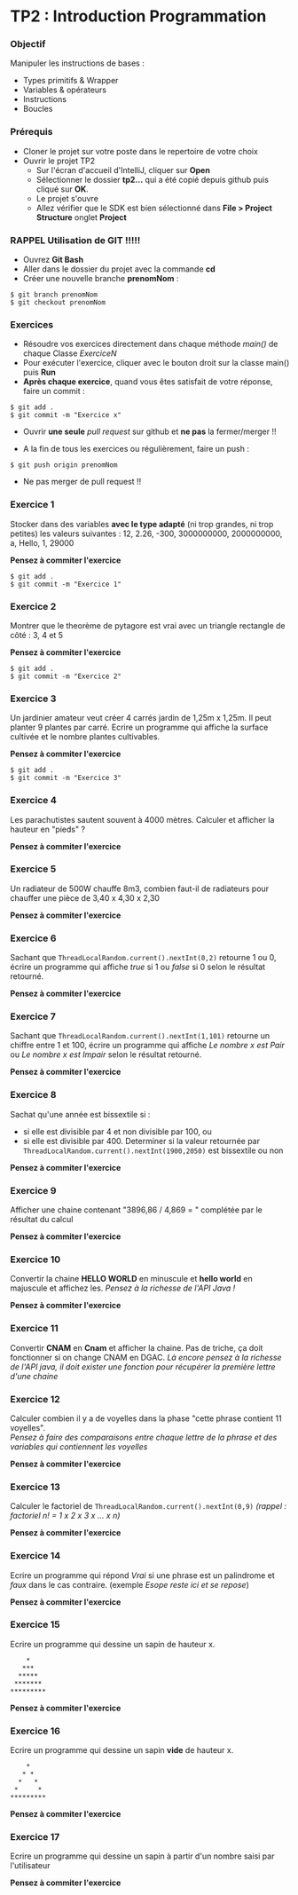 # TP2 : Introduction Programmation

### Objectif
Manipuler les instructions de bases :

- Types primitifs & Wrapper
- Variables & opérateurs
- Instructions
- Boucles

### Prérequis
- Cloner le projet sur votre poste dans le repertoire de votre choix
- Ouvrir le projet TP2
  - Sur l'écran d'accueil d'IntelliJ, cliquer sur **Open**
  - Sélectionner le dossier **tp2...** qui a été copié depuis github puis cliqué sur **OK**.
  - Le projet s'ouvre
  - Allez vérifier que le SDK est bien sélectionné dans **File > Project Structure** onglet **Project**

### RAPPEL Utilisation de GIT !!!!!
- Ouvrez **Git Bash**
- Aller dans le dossier du projet avec la commande **cd**
- Créer une nouvelle branche **prenomNom** : 

```
$ git branch prenomNom
$ git checkout prenomNom
```

### Exercices

- Résoudre vos exercices directement dans chaque méthode *main()* de chaque Classe *ExerciceN*
- Pour exécuter l'exercice, cliquer avec le bouton droit sur la classe main() puis **Run**
- **Après chaque exercice**, quand vous êtes satisfait de votre réponse, faire un commit :

```
$ git add .  
$ git commit -m "Exercice x"
```

-  Ouvrir **une seule** *pull request* sur github et **ne pas** la fermer/merger !!


- A la fin de tous les exercices ou régulièrement, faire un push :

```
$ git push origin prenomNom
```

- Ne pas merger de pull request !!

### Exercice 1

Stocker dans des variables **avec le type adapté** (ni trop grandes, ni trop petites) les valeurs suivantes : 
12, 2.26, -300, 3000000000, 2000000000, a, Hello, 1, 29000

**Pensez à commiter l'exercice**
```
$ git add .
$ git commit -m "Exercice 1"
```

### Exercice 2

Montrer que le theorème de pytagore est vrai avec un triangle rectangle de côté : 3, 4 et 5

**Pensez à commiter l'exercice**
```
$ git add .
$ git commit -m "Exercice 2"
```

### Exercice 3

Un jardinier amateur veut créer 4 carrés jardin de 1,25m x 1,25m. Il peut planter 9 plantes par carré. Ecrire un programme qui affiche la surface cultivée et le nombre plantes cultivables.

**Pensez à commiter l'exercice**
```
$ git add .
$ git commit -m "Exercice 3"
```

### Exercice 4

Les parachutistes sautent souvent à 4000 mètres. Calculer et afficher la hauteur en "pieds" ?

**Pensez à commiter l'exercice**

### Exercice 5

Un radiateur de 500W chauffe 8m3, combien faut-il de radiateurs pour chauffer une pièce de 3,40 x 4,30 x 2,30

**Pensez à commiter l'exercice**

### Exercice 6

Sachant que ```ThreadLocalRandom.current().nextInt(0,2)``` retourne 1 ou 0, écrire un programme qui affiche *true* si 1 ou *false* si 0 selon le résultat retourné.

**Pensez à commiter l'exercice**

### Exercice 7

Sachant que ```ThreadLocalRandom.current().nextInt(1,101)``` retourne un chiffre entre 1 et 100, écrire un programme qui affiche *Le nombre x est Pair* ou *Le nombre x est Impair* selon le résultat retourné.

**Pensez à commiter l'exercice**

### Exercice 8

Sachat qu'une année est bissextile si :  
- si elle est divisible par 4 et non divisible par 100, ou
- si elle est divisible par 400.
Determiner si la valeur retournée par ```ThreadLocalRandom.current().nextInt(1900,2050)``` est bissextile ou non

**Pensez à commiter l'exercice**

### Exercice 9

Afficher une chaine contenant "3896,86 / 4,869 = " complétée par le résultat du calcul

**Pensez à commiter l'exercice**

### Exercice 10

Convertir la chaine **HELLO WORLD** en minuscule et **hello world** en majuscule et affichez les.
*Pensez à la richesse de l'API Java !*

**Pensez à commiter l'exercice**

### Exercice 11

Convertir **CNAM** en **Cnam** et afficher la chaine. Pas de triche, ça doit fonctionner si on change CNAM en DGAC. 
*Là encore pensez à la richesse de l'API java, il doit exister une fonction pour récupérer la première lettre d'une chaine*

### Exercice 12

Calculer combien il y a de voyelles dans la phase "cette phrase contient 11 voyelles".  
*Pensez à faire des comparaisons entre chaque lettre de la phrase et des variables qui contiennent les voyelles*

**Pensez à commiter l'exercice**

### Exercice 13

Calculer le factoriel de ```ThreadLocalRandom.current().nextInt(0,9)```
*(rappel : factoriel n!  = 1 x 2 x 3 x ... x n)*

**Pensez à commiter l'exercice**

### Exercice 14

Ecrire un programme qui répond *Vrai* si une phrase est un palindrome et *faux* dans le cas contraire. (exemple *Esope reste ici et se repose*)

**Pensez à commiter l'exercice**

### Exercice 15

Ecrire un programme qui dessine un sapin de hauteur x.
```
    *
   ***
  *****
 *******
*********
```

**Pensez à commiter l'exercice**

### Exercice 16

Ecrire un programme qui dessine un sapin **vide** de hauteur x.
```
    *
   * *
  *   *
 *     *
*********
```

**Pensez à commiter l'exercice**

### Exercice 17

Ecrire un programme qui dessine un sapin à partir d'un nombre saisi par l'utilisateur

**Pensez à commiter l'exercice**
